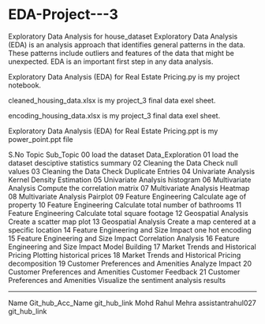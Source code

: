 # EDA-Project---3
Exploratory Data Analysis for house_dataset
Exploratory Data Analysis (EDA) is an analysis approach that identifies general patterns in the data. These patterns include outliers and features of the data that might be unexpected. EDA is an important first step in any data analysis.

Exploratory Data Analysis (EDA) for Real Estate Pricing.py is my project notebook.

cleaned_housing_data.xlsx is my project_3 final data exel sheet.

encoding_housing_data.xlsx is my project_3 final data exel sheet.

Exploratory Data Analysis (EDA) for Real Estate Pricing.ppt is my power_point.ppt file

S.No	Topic	Sub_Topic
00	load the dataset	Data_Exploration
01	load the dataset	desciptive statistics summary
02	Cleaning the Data	Check null values
03	Cleaning the Data	Check Duplicate Entries
04	Univariate Analysis	Kernel Density Estimation
05	Univariate Analysis	histogram
06	Multivariate Analysis	Compute the correlation matrix
07	Multivariate Analysis	Heatmap
08	Multivariate Analysis	Pairplot
09	Feature Engineering	Calculate age of property
10	Feature Engineering	Calculate total number of bathrooms
11	Feature Engineering	Calculate total square footage
12	Geospatial Analysis	Create a scatter map plot
13	Geospatial Analysis	Create a map centered at a specific location
14	Feature Engineering and Size Impact	one hot encoding
15	Feature Engineering and Size Impact	Correlation Analysis
16	Feature Engineering and Size Impact	Model Building
17	Market Trends and Historical Pricing	Plotting historical prices
18	Market Trends and Historical Pricing	decomposition
19	Customer Preferences and Amenities	Analyze Impact
20	Customer Preferences and Amenities	Customer Feedback
21	Customer Preferences and Amenities	Visualize the sentiment analysis results
-	-	-
Name	Git_hub_Acc_Name	git_hub_link
Mohd Rahul Mehra		assistantrahul027 git_hub_link
